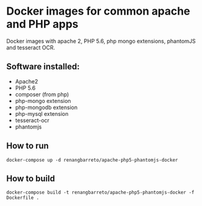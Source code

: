 # Docker images for common apache and PHP apps
Docker images with apache 2, PHP 5.6, php mongo extensions, phantomJS and tesseract OCR.

## Software installed:
- Apache2
- PHP 5.6
- composer (from php)
- php-mongo extension
- php-mongodb extension
- php-mysql extension
- tesseract-ocr
- phantomjs

## How to run
``` docker-compose up -d renangbarreto/apache-php5-phantomjs-docker ```

## How to build
``` docker-compose build -t renangbarreto/apache-php5-phantomjs-docker -f Dockerfile . ```
